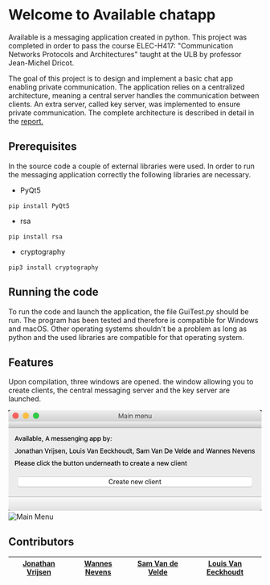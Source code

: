 # Welcome to Available chatapp

Available is a messaging application created in python.
This project was completed in order to pass the course ELEC-H417: "Communication Networks Protocols and Architectures"
taught at the ULB by professor Jean-Michel Dricot.

The goal of this project is to design and implement
a basic chat app enabling private communication.
The application relies on a centralized architecture, 
meaning a central server handles the communication between
clients. An extra server, called key server, was implemented
to ensure private communication. The complete architecture
is described in detail in the [report.](https://github.com/link_to_report)

## Prerequisites

In the source code a couple of external libraries were used.
In order to run the messaging application correctly the following
libraries are necessary.

- PyQt5 

```
pip install PyQt5
```
- rsa 

```
pip install rsa
```
- cryptography

```
pip3 install cryptography
```

## Running the code

To run the code and launch the application, the file GuiTest.py should be run.
The program has been tested and therefore is compatible 
for Windows and macOS. Other operating systems shouldn't be a problem
as long as python and the used libraries are compatible for that operating system.

## Features

Upon compilation, three windows are opened. the window allowing you to create clients, 
the central messaging server and the key server are launched.

<img alt="Main menu" src="https://github.com/JonathanVrijsen/Comnet-Messenger/blob/main/src/Images/Available%20-%20MainMenu.png" title="Main menu"/>
<img alt="Main Menu" src="/Users/louisvaneeckhoudt/Desktop/Available - MainMenu.png" title="Main Menu" width="500"/>

## Contributors

| [Jonathan Vrijsen](https://github.com/JonathanVrijsen) | [Wannes Nevens](https://github.com/WannesN) | [Sam Van de Velde](https://github.com/SamVandeVelde) | [Louis Van Eeckhoudt](https://github.com/Louis-Van-Eeckhoudt) |
|----------------------|-------------------|----------------------|-------------------------|



